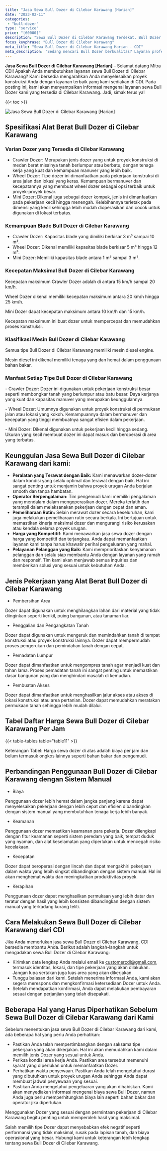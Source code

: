 ```yaml
---
title: "Jasa Sewa Bull Dozer di Cilebar Karawang [Harian]"
date: "2023-02-11"
categories:
 - "bull-dozer"
type: "service"
price: "[60000]"
description: "Sewa Bull Dozer di Cilebar Karawang Terdekat. Bull Dozer ini menjadi solusi utama dalam proyek pembangunan sebagai alat berat powerful dan produktif. Segera konsultasikan kebutuhan Anda."
focus_keyphrase: "Bull Dozer di Cilebar Karawang"
meta_title: "Sewa Bull Dozer di Cilebar Karawang Harian - CDI"
meta_description: "Sedang mencari Bull Dozer berkualitas? Layanan profesional kami siap melayani dengan solusi optimal. Dapatkan penawaran sekarang."
---
```


**Jasa Sewa Bull Dozer di Cilebar Karawang [Harian]** – Selamat datang Mitra CDI! Apakah Anda membutuhkan layanan sewa Bull Dozer di Cilebar Karawang? Kami bersedia mengarahkan Anda menyelesaikan proyek konstruksi Anda dengan layanan terbaik yang kami sediakan di CDI. Pada posting ini, kami akan menyampaikan informasi mengenai layanan sewa Bull Dozer kami yang tersedia di Cilebar Karawang. Jadi, simak terus ya!

{{< toc >}}

![Jasa Sewa Bull Dozer di Cilebar Karawang [Harian]](/images/bull-dozer/bull-dozer-26.jpg)

## Spesifikasi Alat Berat Bull Dozer di Cilebar Karawang

### Varian Dozer yang Tersedia di Cilebar Karawang

*   Crawler Dozer: Merupakan jenis dozer yang untuk proyek konstruksi di medan berat misalnya tanah berlumpur atau berbatu, dengan tenaga kerja yang kuat dan kemampuan manuver yang lebih baik.
*   Wheel Dozer: Tipe dozer ini dimanfaatkan pada pekerjaan konstruksi di area jalan dan lokasi yang keras. Kemampuan bermanuver dan kecepatannya yang membuat wheel dozer sebagai opsi terbaik untuk proyek-proyek besar.
*   Mini Dozer: Dikenal juga sebagai dozer kompak, jenis ini dimanfaatkan pada pekerjaan kecil hingga menengah. Kelebihannya terletak pada dimensi yang kecil sehingga lebih mudah dioperasikan dan cocok untuk digunakan di lokasi terbatas.

### Kemampuan Blade Bull Dozer di Cilebar Karawang

*   Crawler Dozer: Kapasitas blade yang dimiliki berkisar 3 m³ sampai 10 m³.
*   Wheel Dozer: Dikenal memiliki kapasitas blade berkisar 5 m³ hingga 12 m³.
*   Mini Dozer: Memiliki kapasitas blade antara 1 m³ sampai 3 m³.

### Kecepatan Maksimal Bull Dozer di Cilebar Karawang

Kecepatan maksimum Crawler Dozer adalah di antara 15 km/h sampai 20 km/h.

Wheel Dozer dikenal memiliki kecepatan maksimum antara 20 km/h hingga 25 km/h.

Mini Dozer dapat kecepatan maksimum antara 10 km/h dan 15 km/h.

Kecepatan maksimum ini buat dozer untuk mempercepat dan memudahkan proses konstruksi.

### Klasifikasi Mesin Bull Dozer di Cilebar Karawang

Semua tipe Bull Dozer di Cilebar Karawang memiliki mesin diesel engine.

Mesin diesel ini dikenal memiliki tenaga yang dan hemat dalam penggunaan bahan bakar.

### Manfaat Setiap Tipe Bull Dozer di Cilebar Karawang

\- Crawler Dozer: Dozer ini digunakan untuk pekerjaan konstruksi besar seperti membongkar tanah yang berlumpur atau batu besar. Daya kerjanya yang kuat dan kapasitas manuver yang merupakan keunggulannya.

\- Wheel Dozer: Umumnya digunakan untuk proyek konstruksi di permukaan jalan atau lokasi yang kokoh. Kemampuannya dalam bermanuver dan kecepatan yang tinggi membuatnya sangat efisien dalam pekerjaan.

\- Mini Dozer: Dikenal digunakan untuk pekerjaan kecil hingga sedang. Ukuran yang kecil membuat dozer ini dapat masuk dan beroperasi di area yang terbatas.

## Keunggulan Jasa Sewa Bull Dozer di Cilebar Karawang dari kami:

*   **Peralatan yang Terawat dengan Baik:** Kami menawarkan dozer-dozer dalam kondisi yang selalu optimal dan terawat dengan baik. Hal ini sangat penting untuk menjamin bahwa proyek urugan Anda berjalan smooth dan tanpa hambatan.
*   **Operator Berpengalaman:** Tim pengemudi kami memiliki pengalaman yang mendalam dalam mengoperasikan dozer. Mereka terlatih dan terampil dalam melaksanakan pekerjaan dengan cepat dan aman.
*   **Pemeliharaan Rutin:** Selain merawat dozer secara keseluruhan, kami juga melakukan pemeliharaan rutin secara berkala. Ini bertujuan untuk memastikan kinerja maksimal dozer dan mengurangi risiko kerusakan atau kendala selama proyek urugan.
*   **Harga yang Kompetitif:** Kami menawarkan jasa sewa dozer dengan harga yang kompetitif dan terjangkau. Anda dapat memanfaatkan layanan kami tanpa harus khawatir perihal pengeluaran yang mahal.
*   **Pelayanan Pelanggan yang Baik:** Kami memprioritaskan kenyamanan pelanggan dan selalu siap membantu Anda dengan layanan yang ramah dan responsif. Tim kami akan menjawab semua inquiries dan memberikan solusi yang sesuai untuk kebutuhan Anda.

## Jenis Pekerjaan yang Alat Berat Bull Dozer di Cilebar Karawang

*   Pembersihan Area

Dozer dapat digunakan untuk menghilangkan lahan dari material yang tidak diinginkan seperti kerikil, puing bangunan, atau tanaman liar.
*   Penggalian dan Pengangkatan Tanah

Dozer dapat digunakan untuk mengeruk dan memindahkan tanah di tempat konstruksi atau proyek konstruksi lainnya. Dozer dapat mempermudah proses pengerukan dan pemindahan tanah dengan cepat.
*   Pemadatan Lumpur

Dozer dapat dimanfaatkan untuk mengompres tanah agar menjadi kuat dan tahan lama. Proses pemadatan tanah ini sangat penting untuk memastikan dasar bangunan yang dan menghindari masalah di kemudian.
*   Pembuatan Akses

Dozer dapat dimanfaatkan untuk menghasilkan jalur akses atau akses di lokasi konstruksi atau area pertanian. Dozer dapat memudahkan meratakan permukaan tanah sehingga lebih mudah dilalui.

## Tabel Daftar Harga Sewa Bull Dozer di Cilebar Karawang Per Jam

{{< table-tables table="table11" >}}

Keterangan Tabel: Harga sewa dozer di atas adalah biaya per jam dan belum termasuk ongkos lainnya seperti bahan bakar dan pengemudi.

## Perbandingan Penggunaan Bull Dozer di Cilebar Karawang dengan Sistem Manual

*   Biaya

Penggunaan dozer lebih hemat dalam jangka panjang karena dapat menyelesaikan pekerjaan dengan lebih cepat dan efisien dibandingkan dengan sistem manual yang membutuhkan tenaga kerja lebih banyak.
*   Keamanan

Penggunaan dozer memastikan keamanan para pekerja. Dozer dilengkapi dengan fitur keamanan seperti sistem peredam yang baik, tempat duduk yang nyaman, dan alat keselamatan yang diperlukan untuk mencegah risiko kecelakaan.
*   Kecepatan

Dozer dapat beroperasi dengan lincah dan dapat mengakhiri pekerjaan dalam waktu yang lebih singkat dibandingkan dengan sistem manual. Hal ini akan menghemat waktu dan meningkatkan produktivitas proyek.
*   Kerapihan

Penggunaan dozer dapat menghasilkan permukaan yang lebih datar dan teratur dengan hasil yang lebih konsisten dibandingkan dengan sistem manual yang terkadang kurang teliti.

## Cara Melakukan Sewa Bull Dozer di Cilebar Karawang dari CDI

Jika Anda memerlukan jasa sewa Bull Dozer di Cilebar Karawang, CDI bersedia membantu Anda. Berikut adalah langkah-langkah untuk mengadakan sewa Bull Dozer di Cilebar Karawang:

*   Kirimkan data lengkap Anda melalui email ke customercdi@gmail.com, termasuk identitas, lokasi, dan tipe pekerjaan yang akan dilakukan. Jangan lupa sertakan juga luas area yang akan dikerjakan.
*   Tunggu balasan dari kami. Setelah menerima informasi Anda, kami akan segera merespons dan mengkonfirmasi ketersediaan Dozer untuk Anda.
*   Setelah mendapatkan konfirmasi, Anda dapat melakukan pembayaran sesuai dengan perjanjian yang telah disepakati.

## Beberapa Hal yang Harus Diperhatikan Sebelum Sewa Bull Dozer di Cilebar Karawang dari Kami

Sebelum menentukan jasa sewa Bull Dozer di Cilebar Karawang dari kami, ada beberapa hal yang perlu Anda perhatikan:

*   Pastikan Anda telah mempertimbangkan dengan saksama tipe pekerjaan yang akan dikerjakan. Hal ini akan memudahkan kami dalam memilih jenis Dozer yang sesuai untuk Anda.
*   Periksa kondisi area kerja Anda. Pastikan area tersebut memenuhi syarat yang diperlukan untuk memanfaatkan Dozer.
*   Perhatikan waktu penyewaan. Pastikan Anda telah mengetahui durasi yang dibutuhkan untuk proyek urugan Anda sehingga Anda dapat membuat jadwal penyewaan yang sesuai.
*   Pastikan Anda mengetahui pengeluaran yang akan dihabiskan. Kami akan menyediakan informasi mengenai biaya sewa Bull Dozer, namun Anda juga perlu memperhitungkan biaya lain seperti bahan bakar dan operator jika diperlukan.

Menggunakan Dozer yang sesuai dengan permintaan pekerjaan di Cilebar Karawang begitu penting untuk memperoleh hasil yang maksimal.

Salah memilih tipe Dozer dapat menyebabkan efek negatif seperti performansi yang tidak maksimal, rusak pada lapisan tanah, dan biaya operasional yang besar. Hubungi kami untuk keterangan lebih lengkap tentang sewa Bull Dozer di Cilebar Karawang.